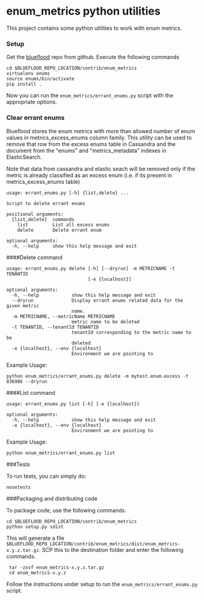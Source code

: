 enum_metrics python utilities
=============================

This project contains some python utilities to work with enum metrics. 

### Setup

Get the [blueflood](https://github.com/rackerlabs/blueflood) repo from github. Execute the following commands

    cd $BLUEFLOOD_REPO_LOCATION/contrib/enum_metrics
    virtualenv enums
    source enums/bin/activate
    pip install .

Now you can run the ``enum_metrics/errant_enums.py`` script with the appropriate options.

### Clear errant enums
Blueflood stores the enum metrics with more than allowed number of enum values in metrics_excess_enums column family. 
This utility can be used to remove that row from the excess enums table in Cassandra and the document from the 
"enums" and "metrics_metadata" indexes in ElasticSearch.

Note that data from cassandra and elastic seach will be removed only if the metric is already classified as an
excess enum (i.e. if its present in metrics_excess_enums table)

    
    usage: errant_enums.py [-h] {list,delete} ...

    Script to delete errant enums
    
    positional arguments:
      {list,delete}  commands
        list         List all excess enums
        delete       Delete errant enum
    
    optional arguments:
      -h, --help     show this help message and exit

####Delete command

    usage: errant_enums.py delete [-h] [--dryrun] -m METRICNAME -t TENANTID
                                  [-e {localhost}]
    
    optional arguments:
      -h, --help            show this help message and exit
      --dryrun              Display errant enums related data for the given metric
                            name.
      -m METRICNAME, --metricName METRICNAME
                            metric name to be deleted
      -t TENANTID, --tenantId TENANTID
                            tenantId corresponding to the metric name to be
                            deleted
      -e {localhost}, --env {localhost}
                            Environment we are pointing to

Example Usage:
 
    python enum_metrics/errant_enums.py delete -m mytest.enum.excess -t 836986 --dryrun


####List command

    usage: errant_enums.py list [-h] [-e {localhost}]
    
    optional arguments:
      -h, --help            show this help message and exit
      -e {localhost}, --env {localhost}
                            Environment we are pointing to


Example Usage:
 
    python enum_metrics/errant_enums.py list    
    
###Tests

To run tests, you can simply do:    
    
    nosetests
    
###Packaging and distributing code
    
To package code, use the following commands.     

    cd $BLUEFLOOD_REPO_LOCATION/contrib/enum_metrics
    python setup.py sdist
    
This will generate a file ``$BLUEFLOOD_REPO_LOCATION/contrib/enum_metrics/dist/enum_metrics-x.y.z.tar.gz``. SCP this 
to the destination folder and enter the following commands.
     
     tar -zxvf enum_metrics-x.y.z.tar.gz
     cd enum_metrics-x.y.z
     
Follow the instructions under setup to run the ``enum_metrics/errant_enums.py`` script.     